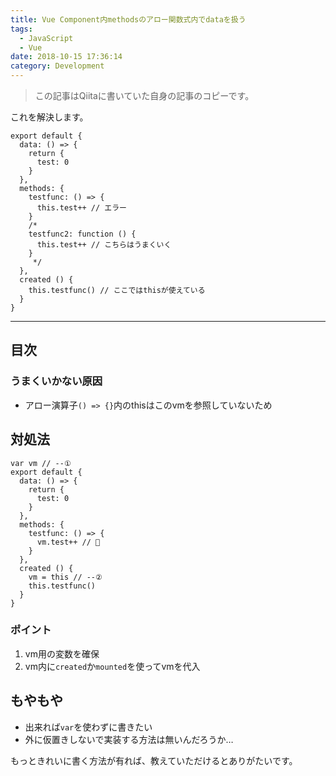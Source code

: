 ```yaml
---
title: Vue Component内methodsのアロー関数式内でdataを扱う
tags:
  - JavaScript
  - Vue
date: 2018-10-15 17:36:14
category: Development
---
```


> この記事はQiitaに書いていた自身の記事のコピーです。

これを解決します。

```js:とある.vueファイル(エラー)
export default {
  data: () => {
    return {
      test: 0
    }
  },
  methods: {
    testfunc: () => {
      this.test++ // エラー
    }
    /*
    testfunc2: function () {
      this.test++ // こちらはうまくいく
    }
     */
  },
  created () {
    this.testfunc() // ここではthisが使えている
  }
}
```

<!-- more -->

---

## 目次

<!-- toc -->

### うまくいかない原因

- アロー演算子`() => {}`内のthisはこのvmを参照していないため

## 対処法

```js:とある.vueファイル
var vm // --①
export default {
  data: () => {
    return {
      test: 0
    }
  },
  methods: {
    testfunc: () => {
      vm.test++ // 👏
    }
  },
  created () {
    vm = this // --②
    this.testfunc()
  }
}
```

### ポイント

1. vm用の変数を確保
2. vm内に`created`か`mounted`を使ってvmを代入

## もやもや

- 出来れば`var`を使わずに書きたい
- 外に仮置きしないで実装する方法は無いんだろうか…

もっときれいに書く方法が有れば、教えていただけるとありがたいです。
